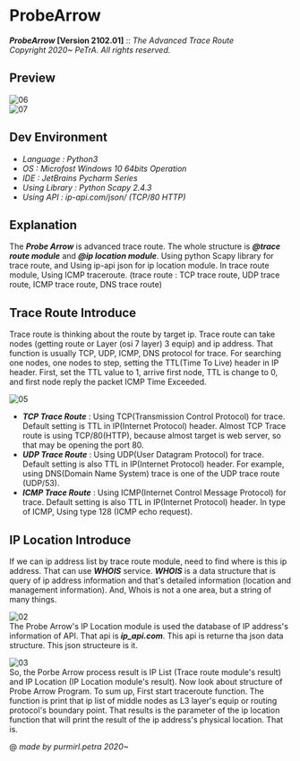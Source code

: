 ProbeArrow
========================
**_ProbeArrow_ [Version 2102.01]** :: _The Advanced Trace Route_   
_Copyright 2020~ PeTrA. All rights reserved._   
## Preview
![06](https://user-images.githubusercontent.com/33143731/118299856-42d68980-b51c-11eb-833c-65e073f6af26.png)   
![07](https://user-images.githubusercontent.com/33143731/118300033-76b1af00-b51c-11eb-88de-19a2ba4d4451.png)
## Dev Environment
* _Language : Python3_   
* _OS : Microfost Windows 10 64bits Operation_   
* _IDE : JetBrains Pycharm Series_   
* _Using Library : Python Scapy 2.4.3_   
* _Using API : ip-api.com/json/ (TCP/80 HTTP)_
## Explanation
The **_Probe Arrow_** is advanced trace route. The whole structure is **_@trace route module_** and **_@ip location module_**. Using python Scapy library for trace route, and Using ip-api json for ip location module. In trace route module, Using ICMP traceroute. (trace route : TCP trace route, UDP trace route, ICMP trace route, DNS trace route)   
## Trace Route Introduce
Trace route is thinking about the route by target ip. Trace route can take nodes (getting route or Layer (osi 7 layer) 3 equip) and ip address. That function is usually TCP, UDP, ICMP, DNS protocol for trace. For searching one nodes, one nodes to step, setting the TTL(Time To Live) header in IP header. First, set the TTL value to 1, arrive first node, TTL is change to 0, and first node reply the packet ICMP Time Exceeded.   
   
![05](https://user-images.githubusercontent.com/33143731/117476238-ead9d900-af97-11eb-913e-481c4a70990b.png)  
* **_TCP Trace Route_** : Using TCP(Transmission Control Protocol) for trace. Default setting is TTL in IP(Internet Protocol) header. Almost TCP Trace route is using TCP/80(HTTP), because almost target is web server, so that may be opening the port 80.   
* **_UDP Trace Route_** : Using UDP(User Datagram Protocol) for trace. Default setting is also TTL in IP(Internet Protocol) header. For example, using DNS(Domain Name System) trace is one of the UDP trace route (UDP/53).   
* **_ICMP Trace Route_** : Using ICMP(Internet Control Message Protocol) for trace. Default setting is also TTL in IP(Internet Protocol) header. In type of ICMP, Using type 128 (ICMP echo request).   
## IP Location Introduce
If we can ip address list by trace route module, need to find where is this ip address. That can use **_WHOIS_** service. **_WHOIS_** is a data structure that is query of ip address information and that's detailed information (location and management information). And, Whois is not a one area, but a string of many things.   
   
![02](https://user-images.githubusercontent.com/33143731/107150742-ae9bda00-69a2-11eb-9437-0b4756c05f5d.png)   
The Probe Arrow's IP Location module is used the database of IP address's information of API. That api is **_ip_api.com_**. This api is returne tha json data structure. This json structeure is it.   
   
![03](https://user-images.githubusercontent.com/33143731/107151607-cf662e80-69a6-11eb-89e9-7207aee422b6.png)   
So, the Porbe Arrow process result is IP List (Trace route module's result) and IP Location (IP Location module's result). Now look about structure of Probe Arrow Program. To sum up, First start traceroute function. The function is print that ip list of middle nodes as L3 layer's equip or routing protocol's boundary point. That results is the parameter of the ip location function that will print the result of the ip address's physical location. That is.   
   
@ _made by purmirl.petra 2020~_
